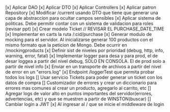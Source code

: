 [x] Aplicar DAO
[x] Aplicar DTO
[x] Aplicar Controllers
[x] Aplicar patron Repository
[x] Modificar /current usando DTO que tiene que generar una capa de abstraccion para ocultar campos sensibles
[x] Aplicar sistema de politicas. Debe permitir contar con un sistema de validacion para roles (revisar ppt)
[x] Crear modelo Ticket // REVISAR EL PURCHASE_DATE_TIME
[x] Implementar en carts la ruta /:cid/purchase
[x] Generar modulo de mocking para el servidor. Al inicializarse generar 100 productos con el mismo formato que la peticion de Mongo. Debe ocurrir en /mockingproducts
[x] Definir sist de niveles por prioridad (debug, http, info, warning, error, fatal)
[x] Implementar logger para desa y para prod, el de desar loggea a partir del nivel debug, SOLO EN CONSOLA. El de prod solo a partir de nivel info
[x] Enviar en un transporte de archivos a partir del nivel de error en un "errors.log"
[x] Endpoint /loggerTest que permita probar todos los logs
[] Usar servicio Tickets para poder generar un ticket con los datos de compra
[] Customizador de errores y crear un diccionario para errores mas comunes al crear un producto, agregarlo al carrito, etc
[] Agregar logs de valor alto en puntos importantes del servidor(errores, advertencias, etc) y que se muestren a partir de WINSTON(buscar)
[] Cambiar login a JWT
[x] Al ingresar al / que se inicie el middleware de login
